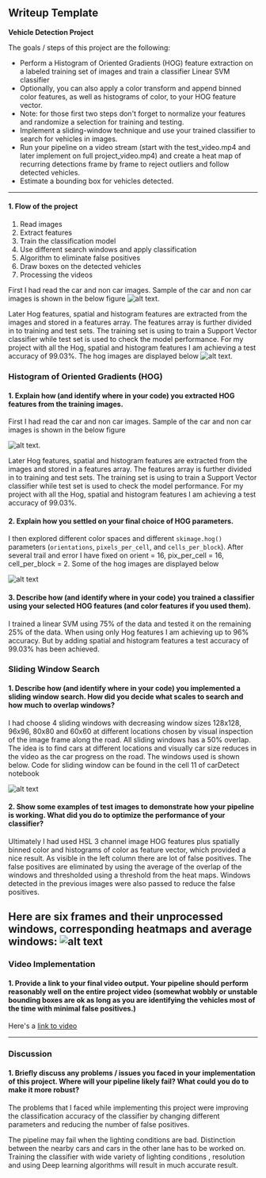 ## Writeup Template


**Vehicle Detection Project**

The goals / steps of this project are the following:

* Perform a Histogram of Oriented Gradients (HOG) feature extraction on a labeled training set of images and train a classifier Linear SVM classifier
* Optionally, you can also apply a color transform and append binned color features, as well as histograms of color, to your HOG feature vector.
* Note: for those first two steps don't forget to normalize your features and randomize a selection for training and testing.
* Implement a sliding-window technique and use your trained classifier to search for vehicles in images.
* Run your pipeline on a video stream (start with the test_video.mp4 and later implement on full project_video.mp4) and create a heat map of recurring detections frame by frame to reject outliers and follow detected vehicles.
* Estimate a bounding box for vehicles detected.

[//]: # (Image References)
[image1]: https://github.com/willofdiamond/Vehicle-Detection/blob/master/sampleimages.png

[image2]: https://github.com/willofdiamond/Vehicle-Detection/blob/master/Hogimages.png
[image3]: https://github.com/willofdiamond/Vehicle-Detection/blob/master/slidingwindows.png
[image4]: https://github.com/willofdiamond/Vehicle-Detection/blob/master/averagewindows.png
[link to video]: https://github.com/willofdiamond/Vehicle-Detection/blob/master/project_video_result%20.mp4 "Video"



---


#### 1. Flow of the project
1. Read images
2. Extract features
3. Train the classification model
4. Use different search windows and apply classification
5. Algorithm to eliminate false positives
7. Draw boxes on the detected vehicles
6. Processing the videos



First I had read the car and non car images. Sample of the car and non car images is shown in the below figure ![alt text][image1].

Later Hog features, spatial and histogram features are extracted from the images and stored in a features array. The features array is further divided in to training and test sets. The training set is using to train a Support Vector classifier while test set is used to check the model performance. For my project with all the Hog, spatial and histogram features I am achieving a test accuracy of 99.03%.  The hog images are displayed below ![alt text][image2].






### Histogram of Oriented Gradients (HOG)

#### 1. Explain how (and identify where in your code) you extracted HOG features from the training images.

First I had read the car and non car images. Sample of the car and non car images is shown in the below figure

![alt text][image1].

Later Hog features, spatial and histogram features are extracted from the images and stored in a features array. The features array is further divided in to training and test sets. The training set is using to train a Support Vector classifier while test set is used to check the model performance. For my project with all the Hog, spatial and histogram features I am achieving a test accuracy of 99.03%.  



#### 2. Explain how you settled on your final choice of HOG parameters.

I then explored different color spaces and different `skimage.hog()` parameters (`orientations`, `pixels_per_cell`, and `cells_per_block`). After several trail and error I have fixed on  orient = 16, pix_per_cell = 16, cell_per_block = 2. Some of the hog images are displayed below


![alt text][image2]

#### 3. Describe how (and identify where in your code) you trained a classifier using your selected HOG features (and color features if you used them).

I trained a linear SVM using 75% of the data and tested it on the remaining 25% of the data. When using only Hog features I am achieving up to 96% accuracy. But by adding spatial and histogram features a test accuracy of 99.03% has been achieved.

### Sliding Window Search

#### 1. Describe how (and identify where in your code) you implemented a sliding window search.  How did you decide what scales to search and how much to overlap windows?

 I had choose 4 sliding windows with decreasing window sizes 128x128, 96x96, 80x80 and 60x60 at different locations chosen by visual inspection of the image frame along the road. All sliding windows has a 50% overlap. The idea is to find cars at different locations and visually car size reduces in the video as the car progress on the road. The windows used is shown below. Code for sliding window can be found in the cell 11 of carDetect notebook

![alt text][image3]

#### 2. Show some examples of test images to demonstrate how your pipeline is working.  What did you do to optimize the performance of your classifier?

Ultimately I had used HSL 3 channel image HOG features plus spatially binned color and histograms of color as feature vector, which provided a nice result. As visible in the left column there are lot of false positives. The false positives are eliminated by using the average of the overlap of the windows and thresholded using a threshold from the heat maps. Windows detected in the previous images were also passed to reduce the false positives.


Here are six frames and their unprocessed windows, corresponding heatmaps and average windows:
![alt text][image4]
---

### Video Implementation

#### 1. Provide a link to your final video output.  Your pipeline should perform reasonably well on the entire project video (somewhat wobbly or unstable bounding boxes are ok as long as you are identifying the vehicles most of the time with minimal false positives.)
Here's a [link to video]


---

### Discussion

#### 1. Briefly discuss any problems / issues you faced in your implementation of this project.  Where will your pipeline likely fail?  What could you do to make it more robust?

The problems that I faced while implementing this project were improving the classification accuracy of the classifier by changing different parameters and reducing the number of false positives.

The pipeline may fail when the lighting conditions are bad. Distinction between the nearby cars  and cars in the other lane has to be worked on. Training the classifier with wide variety of lighting conditions , resolution and using Deep learning algorithms will result in much accurate result.
